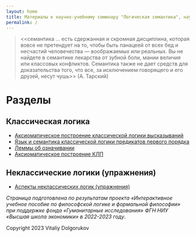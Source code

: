 ```yaml
---
layout: home
title: Материалы к научно-учебному семинару "Логическая семантика", научно-исследовательскому семинару "Логика и аналитическая философия", курсам "Логика", "Введение в формальную философию"
permalink: /
---
```



> <<семантика ... есть сдержанная и скромная дисциплина, которая вовсе не претендует на то, чтобы быть панацеей от всех бед и несчастий человечества — воображаемых или реальных. Вы не найдете в семантике лекарства от зубной боли, мании величия или классовых конфликтов. Семантика также не дает средств для доказательства того, что все, за исключением говорящего и его друзей, несут чушь>> (А. Тарский)


# Разделы 

## Классическая логика 
- [Аксиоматическое построение классической логики высказываний](https://vdolgorukov.github.io/logic-course/pages/0_Axiomatics/)
- [Язык и семантика классической логики предикатов первого порядка](https://vdolgorukov.github.io/logic-course/pages/1_FOL/)
- [Леммы об означивании](https://vdolgorukov.github.io/logic-course/pages/2_Valuation_Lemma/)
- [Аксиоматическое построение КЛП](https://vdolgorukov.github.io/logic-course/pages/3_Axiomatics_FOL/)

## Неклассические логики (упражнения)
- [Аспекты неклассических логик (упражнения)](https://vdolgorukov.github.io/logic-course/pages/4_Modal_Logic/)


*Страница подготовлена по результатам проекта «Интерактивное учебное пособие по философской логике и формальной философии» при поддержке фонда «Гуманитарные исследования» ФГН НИУ «Высшая школа экономики» в 2022-2023 году*.

Copyright 2023 Vitaliy Dolgorukov
